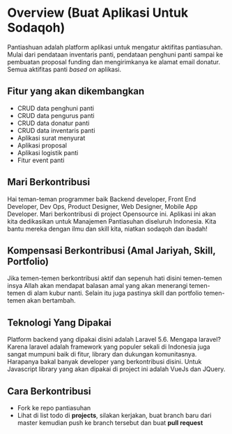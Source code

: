 # Overview (Buat Aplikasi Untuk Sodaqoh)

Pantiashuan adalah platform aplikasi untuk mengatur aktifitas pantiasuhan. Mulai dari pendataan inventaris panti, pendataan penghuni panti sampai ke pembuatan proposal funding dan mengirimkanya ke alamat email donatur. Semua aktifitas panti *based on* aplikasi.

## Fitur yang akan dikembangkan

- CRUD data penghuni panti
- CRUD data pengurus panti
- CRUD data donatur panti
- CRUD data inventaris panti
- Aplikasi surat menyurat
- Aplikasi proposal
- Aplikasi logistik panti
- Fitur event panti

## Mari Berkontribusi

Hai teman-teman programmer baik Backend developer, Front End Developer, Dev Ops, Product Designer, Web Designer, Mobile App Developer. Mari berkontribusi di project Opensource ini. Aplikasi ini akan kita dedikasikan untuk Manajemen Pantiasuhan
diseluruh Indonesia. Kita bantu mereka dengan ilmu dan skill kita, niatkan sodaqoh dan ibadah!

## Kompensasi Berkontribusi (Amal Jariyah, Skill, Portfolio)

Jika temen-temen berkontribusi aktif dan sepenuh hati disini temen-temen insya Allah akan mendapat balasan amal yang akan menerangi temen-temen di alam kubur nanti. Selain itu juga pastinya skill dan portfolio temen-temen akan bertambah.

## Teknologi Yang Dipakai

Platform backend yang dipakai disini adalah Laravel 5.6. Mengapa laravel? Karena laravel adalah framework yang populer sekali di Indonesia juga sangat mumpuni baik di fitur, library dan dukungan komunitasnya. Harapanya bakal banyak developer yang berkontribusi disini. Untuk Javascript library yang akan dipakai di project ini adalah VueJs dan JQuery.

## Cara Berkontribusi

- Fork ke repo pantiasuhan
- Lihat di list todo di **projects**, silakan kerjakan, buat branch baru dari master kemudian push ke branch tersebut dan buat **pull request**
